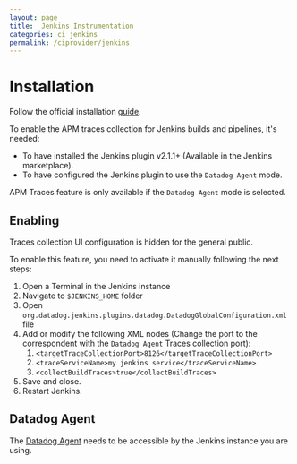 ```yaml
---
layout: page
title:  Jenkins Instrumentation
categories: ci jenkins
permalink: /ciprovider/jenkins
---
```


# Installation

Follow the official installation [guide](https://github.com/jenkinsci/datadog-plugin/blob/master/README.md).

To enable the APM traces collection for Jenkins builds and pipelines, it's needed:

* To have installed the Jenkins plugin v2.1.1+ (Available in the Jenkins marketplace).
* To have configured the Jenkins plugin to use the `Datadog Agent` mode.

APM Traces feature is only available if the `Datadog Agent` mode is selected.

## Enabling

Traces collection UI configuration is hidden for the general public. 

To enable this feature, you need to activate it manually following the next steps:

1. Open a Terminal in the Jenkins instance
2. Navigate to `$JENKINS_HOME` folder
3. Open `org.datadog.jenkins.plugins.datadog.DatadogGlobalConfiguration.xml` file
4. Add or modify the following XML nodes (Change the port to the correspondent with the `Datadog Agent` Traces collection port):
    1. `<targetTraceCollectionPort>8126</targetTraceCollectionPort>`
    2. `<traceServiceName>my jenkins service</traceServiceName>`
    3. `<collectBuildTraces>true</collectBuildTraces>`
5. Save and close.
6. Restart Jenkins.

## Datadog Agent

The [Datadog Agent](https://docs.datadoghq.com/agent/) needs to be accessible by the Jenkins instance you are using.